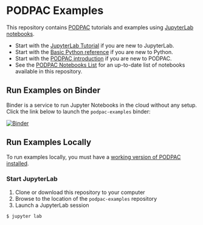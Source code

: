 # PODPAC Examples

This repository contains [PODPAC](https://github.com/creare-com/podpac) tutorials and examples using [JupyterLab notebooks](https://jupyterlab.readthedocs.io/en/stable/user/interface.html).

- Start with the [JupyterLab Tutorial](notebooks/jupyter-tutorial.ipynb) if you are new to JupyterLab.
- Start with the [Basic Python reference](notebooks/python/basic-reference.ipynb) if you are new to Python.
- Start with the [PODPAC introduction](notebooks/0-concepts/introduction.ipynb) if you are new to PODPAC.
- See the [PODPAC Notebooks List](https://podpac.org/examples.html#notebooks) for an up-to-date list of notebooks available in this repository.


## Run Examples on Binder

Binder is a service to run Jupyter Notebooks in the cloud without any setup.
Click the link below to launch the `podpac-examples` binder:

[![Binder](https://mybinder.org/badge_logo.svg)](https://mybinder.org/v2/gh/creare-com/podpac-examples/master)

## Run Examples Locally

To run examples locally, you must have a [working version of PODPAC installed](https://podpac.org/install.html).

### Start JupyterLab

1. Clone or download this repository to your computer
2. Browse to the location of the `podpac-examples` repository
3. Launch a JupyterLab session

```
$ jupyter lab
```